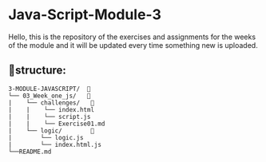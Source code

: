 # Java-Script-Module-3

Hello, this is the repository of the exercises and assignments for the weeks of the module and it will be updated every time something new is uploaded.

## 📁structure:

```
3-MODULE-JAVASCRIPT/  📁
└── 03_Week_one_js/   📁
|    └── challenges/   📁
|    |    └── index.html 
|    |    └── script.js 
|    |    └── Exercise01.md 
|    └── logic/        📁
|        └── logic.js
|        └── index.html.js
└──README.md 
```



